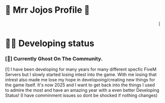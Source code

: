 <head>
    <link rel="stylesheet" href="styles.css">
</head>

<div class="introduction">
    <h1>👋 Mrr Jojos Profile 👋</h1>
</div>

<div class="status">
    <marquee>[🚦 Important Information - Read below don't be slow... ]</marquee>
</div>

<h1> 👨‍💻 Developing status  </h1>

<h3>[👻] Currently Ghost On The Community. </h3>
<p>[!] I have been developing for many years for many different specfic FiveM Servers but I slowly started losing intest into the game. With me losing that intrest also made me lose my hope in developoing/creating new things for the game itself. It's now 2025 and I want to get back into the things I used to admire the most and have an amazing year with a even better Developing Status! (I have comminment issues so dont be shocked if nothing changes)</p>







